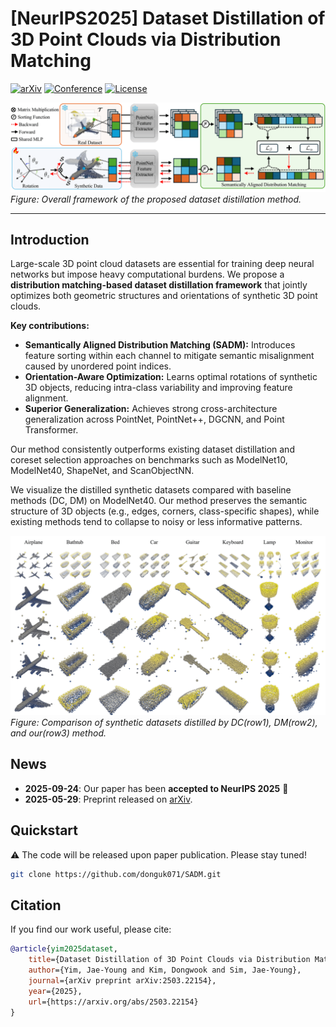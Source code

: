 # [NeurIPS2025] Dataset Distillation of 3D Point Clouds via Distribution Matching  

[![arXiv](https://img.shields.io/badge/arXiv-2503.22154-b31b1b?style=flat-square)](https://arxiv.org/abs/2503.22154)  [![Conference](https://img.shields.io/badge/NeurIPS-2025-4b8bbe?style=flat-square)](https://neurips.cc)  [![License](https://img.shields.io/badge/License-Apache_2.0-blue?style=flat-square)](./LICENSE)  

![](./figures/overview.png)
*Figure: Overall framework of the proposed dataset distillation method.*  

---

## Introduction  

Large-scale 3D point cloud datasets are essential for training deep neural networks but impose heavy computational burdens. We propose a **distribution matching-based dataset distillation framework** that jointly optimizes both geometric structures and orientations of synthetic 3D point clouds.  

**Key contributions:**  
- **Semantically Aligned Distribution Matching (SADM):** Introduces feature sorting within each channel to mitigate semantic misalignment caused by unordered point indices.  
- **Orientation-Aware Optimization:** Learns optimal rotations of synthetic 3D objects, reducing intra-class variability and improving feature alignment.  
- **Superior Generalization:** Achieves strong cross-architecture generalization across PointNet, PointNet++, DGCNN, and Point Transformer.  

Our method consistently outperforms existing dataset distillation and coreset selection approaches on benchmarks such as ModelNet10, ModelNet40, ShapeNet, and ScanObjectNN.  

We visualize the distilled synthetic datasets compared with baseline methods (DC, DM) on ModelNet40. Our method preserves the semantic structure of 3D objects (e.g., edges, corners, class-specific shapes), while existing methods tend to collapse to noisy or less informative patterns.

![](./figures/results.png)  
*Figure: Comparison of synthetic datasets distilled by DC(row1), DM(row2), and our(row3) method.*



## News  

- **2025-09-24**: Our paper has been **accepted to NeurIPS 2025** 🎉  
- **2025-05-29**: Preprint released on [arXiv](https://arxiv.org/abs/2503.22154).  


## Quickstart  

⚠️ The code will be released upon paper publication. Please stay tuned!  

```bash
git clone https://github.com/donguk071/SADM.git
```


## Citation  

If you find our work useful, please cite:  

```bibtex
@article{yim2025dataset,
    title={Dataset Distillation of 3D Point Clouds via Distribution Matching},
    author={Yim, Jae-Young and Kim, Dongwook and Sim, Jae-Young},
    journal={arXiv preprint arXiv:2503.22154},
    year={2025},
    url={https://arxiv.org/abs/2503.22154}
}
```
